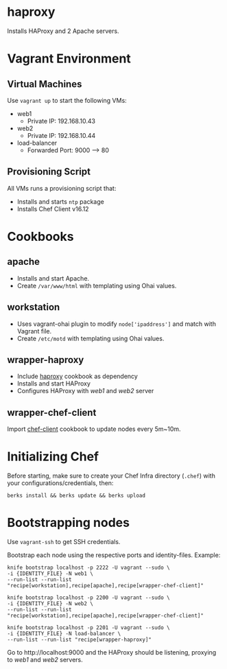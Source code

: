 # haproxy

Installs HAProxy and 2 Apache servers.

# Vagrant Environment

## Virtual Machines
Use `vagrant up` to start the following VMs:
- web1
  - Private IP: 192.168.10.43
- web2
  - Private IP: 192.168.10.44
- load-balancer
  - Forwarded Port: 9000 --> 80

## Provisioning Script
All VMs runs a provisioning script that:
- Installs and starts `ntp` package
- Installs Chef Client v16.12

# Cookbooks

## apache
- Installs and start Apache.
- Create `/var/www/html` with templating using Ohai values.

## workstation
- Uses vagrant-ohai plugin to modify `node['ipaddress']` and match with Vagrant file.
- Create `/etc/motd` with templating using Ohai values.

## wrapper-haproxy
- Include [haproxy](https://supermarket.chef.io/cookbooks/haproxy) cookbook as dependency
- Installs and start HAProxy
- Configures HAProxy with _web1_ and _web2_ server

## wrapper-chef-client
Import [chef-client](https://supermarket.chef.io/cookbooks/chef-client) cookbook to update nodes every 5m~10m.

# Initializing Chef

Before starting, make sure to create your Chef Infra directory (`.chef`) with your configurations/credentials, then:
```
berks install && berks update && berks upload
```


# Bootstrapping nodes
Use `vagrant-ssh` to get SSH credentials.

Bootstrap each node using the respective ports and identity-files. Example:

```
knife bootstrap localhost -p 2222 -U vagrant --sudo \
-i {IDENTITY_FILE} -N web1 \
--run-list --run-list "recipe[workstation],recipe[apache],recipe[wrapper-chef-client]"

knife bootstrap localhost -p 2200 -U vagrant --sudo \
-i {IDENTITY_FILE} -N web2 \
--run-list --run-list "recipe[workstation],recipe[apache],recipe[wrapper-chef-client]"

knife bootstrap localhost -p 2201 -U vagrant --sudo \
-i {IDENTITY_FILE} -N load-balancer \
--run-list --run-list "recipe[wrapper-haproxy]"
```

Go to http://localhost:9000 and the HAProxy should be listening, proxying to _web1_ and _web2_ servers.
